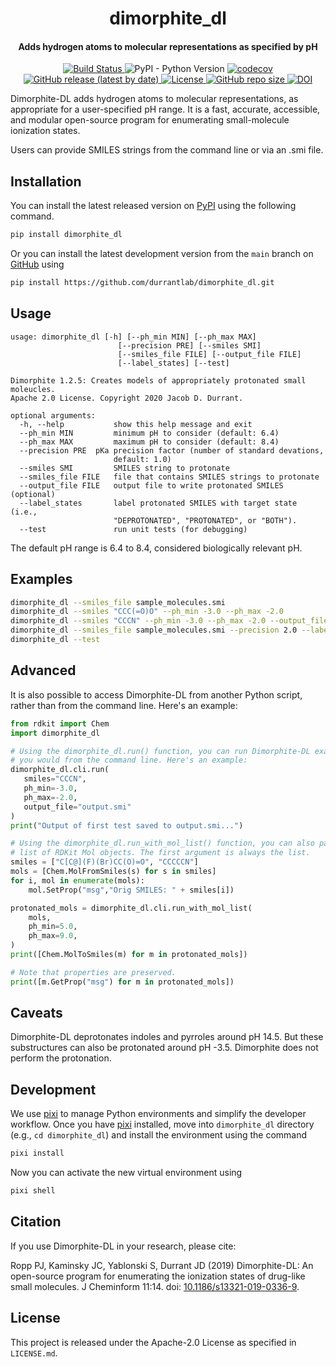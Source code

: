 <h1 align="center">dimorphite_dl</h1>

<h4 align="center">Adds hydrogen atoms to molecular representations as specified by pH</h4>

<p align="center">
    <a href="https://github.com/durrantlab/dimorphite_dl/actions/workflows/tests.yml">
        <img src="https://github.com/durrantlab/dimorphite_dl/actions/workflows/tests.yml/badge.svg" alt="Build Status ">
    </a>
    <img alt="PyPI - Python Version" src="https://img.shields.io/pypi/pyversions/dimorphite_dl">
    <a href="https://codecov.io/gh/durrantlab/dimorphite_dl">
        <img src="https://codecov.io/gh/durrantlab/dimorphite_dl/branch/main/graph/badge.svg" alt="codecov">
    </a>
    <a href="https://github.com/durrantlab/dimorphite_dl/releases">
        <img src="https://img.shields.io/github/v/release/durrantlab/dimorphite_dl" alt="GitHub release (latest by date)">
    </a>
    <a href="https://github.com/durrantlab/dimorphite_dl/blob/main/LICENSE" target="_blank">
        <img src="https://img.shields.io/github/license/durrantlab/dimorphite_dl" alt="License">
    </a>
    <a href="https://github.com/durrantlab/dimorphite_dl/" target="_blank">
        <img src="https://img.shields.io/github/repo-size/durrantlab/dimorphite_dl" alt="GitHub repo size">
    </a>
    <a href="https://doi.org/10.5281/zenodo.15486131">
        <img src="https://zenodo.org/badge/DOI/10.5281/zenodo.15486131.svg" alt="DOI">
    </a>
</p>

Dimorphite-DL adds hydrogen atoms to molecular representations, as appropriate
for a user-specified pH range. It is a fast, accurate, accessible, and modular
open-source program for enumerating small-molecule ionization states.

Users can provide SMILES strings from the command line or via an .smi file.

## Installation

You can install the latest released version on [PyPI](https://pypi.org/) using the following command.

```bash
pip install dimorphite_dl
```

Or you can install the latest development version from the `main` branch on [GitHub](https://github.com/durrantlab/dimorphite_dl) using

```bash
pip install https://github.com/durrantlab/dimorphite_dl.git
```

## Usage

```
usage: dimorphite_dl [-h] [--ph_min MIN] [--ph_max MAX]
                        [--precision PRE] [--smiles SMI]
                        [--smiles_file FILE] [--output_file FILE]
                        [--label_states] [--test]

Dimorphite 1.2.5: Creates models of appropriately protonated small moleucles.
Apache 2.0 License. Copyright 2020 Jacob D. Durrant.

optional arguments:
  -h, --help           show this help message and exit
  --ph_min MIN         minimum pH to consider (default: 6.4)
  --ph_max MAX         maximum pH to consider (default: 8.4)
  --precision PRE  pKa precision factor (number of standard devations,
                       default: 1.0)
  --smiles SMI         SMILES string to protonate
  --smiles_file FILE   file that contains SMILES strings to protonate
  --output_file FILE   output file to write protonated SMILES (optional)
  --label_states       label protonated SMILES with target state (i.e.,
                       "DEPROTONATED", "PROTONATED", or "BOTH").
  --test               run unit tests (for debugging)
```

The default pH range is 6.4 to 8.4, considered biologically relevant pH.

## Examples

```bash
dimorphite_dl --smiles_file sample_molecules.smi
dimorphite_dl --smiles "CCC(=O)O" --ph_min -3.0 --ph_max -2.0
dimorphite_dl --smiles "CCCN" --ph_min -3.0 --ph_max -2.0 --output_file output.smi
dimorphite_dl --smiles_file sample_molecules.smi --precision 2.0 --label_states
dimorphite_dl --test
```

## Advanced

It is also possible to access Dimorphite-DL from another Python script, rather
than from the command line. Here's an example:

```python
from rdkit import Chem
import dimorphite_dl

# Using the dimorphite_dl.run() function, you can run Dimorphite-DL exactly as
# you would from the command line. Here's an example:
dimorphite_dl.cli.run(
   smiles="CCCN",
   ph_min=-3.0,
   ph_max=-2.0,
   output_file="output.smi"
)
print("Output of first test saved to output.smi...")

# Using the dimorphite_dl.run_with_mol_list() function, you can also pass a
# list of RDKit Mol objects. The first argument is always the list.
smiles = ["C[C@](F)(Br)CC(O)=O", "CCCCCN"]
mols = [Chem.MolFromSmiles(s) for s in smiles]
for i, mol in enumerate(mols):
    mol.SetProp("msg","Orig SMILES: " + smiles[i])

protonated_mols = dimorphite_dl.cli.run_with_mol_list(
    mols,
    ph_min=5.0,
    ph_max=9.0,
)
print([Chem.MolToSmiles(m) for m in protonated_mols])

# Note that properties are preserved.
print([m.GetProp("msg") for m in protonated_mols])
```

## Caveats

Dimorphite-DL deprotonates indoles and pyrroles around pH 14.5. But these
substructures can also be protonated around pH -3.5. Dimorphite does not
perform the protonation.

## Development

We use [pixi](https://pixi.sh/latest/) to manage Python environments and simplify the developer workflow.
Once you have [pixi](https://pixi.sh/latest/) installed, move into `dimorphite_dl` directory (e.g., `cd dimorphite_dl`) and install the environment using the command

```bash
pixi install
```

Now you can activate the new virtual environment using

```sh
pixi shell
```

## Citation

If you use Dimorphite-DL in your research, please cite:

Ropp PJ, Kaminsky JC, Yablonski S, Durrant JD (2019) Dimorphite-DL: An
open-source program for enumerating the ionization states of drug-like small
molecules. J Cheminform 11:14. doi: [10.1186/s13321-019-0336-9](https://doi.org/10.1186/s13321-019-0336-9).

## License

This project is released under the Apache-2.0 License as specified in `LICENSE.md`.

